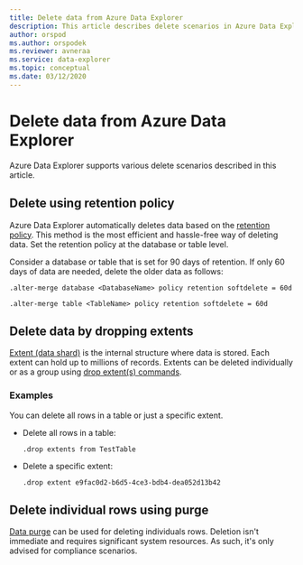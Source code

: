 ```yaml
---
title: Delete data from Azure Data Explorer
description: This article describes delete scenarios in Azure Data Explorer, including purge, dropping extents and retention based deletes.
author: orspod
ms.author: orspodek
ms.reviewer: avneraa
ms.service: data-explorer
ms.topic: conceptual
ms.date: 03/12/2020
---
```


# Delete data from Azure Data Explorer

Azure Data Explorer supports various delete scenarios described in this article. 

## Delete using retention policy

Azure Data Explorer automatically deletes data based on the [retention policy](/azure/kusto/management/retentionpolicy). This method is the most efficient and hassle-free way of deleting data. Set the retention policy at the database or table level.

Consider a database or table that is set for 90 days of retention. If only 60 days of data are needed, delete the older data as follows:

```kusto
.alter-merge database <DatabaseName> policy retention softdelete = 60d

.alter-merge table <TableName> policy retention softdelete = 60d
```

## Delete data by dropping extents

[Extent (data shard)](/azure/kusto/management/extents-overview) is the internal structure where data is stored. Each extent can hold up to millions of records. Extents can be deleted individually or as a group using [drop extent(s) commands](/azure/kusto/management/extents-commands#drop-extents). 

### Examples

You can delete all rows in a table or just a specific extent.

* Delete all rows in a table:

    ```kusto
    .drop extents from TestTable
    ```

* Delete a specific extent:

    ```kusto
    .drop extent e9fac0d2-b6d5-4ce3-bdb4-dea052d13b42
    ```

## Delete individual rows using purge

[Data purge](/azure/kusto/management/data-purge) can be used for deleting individuals rows. Deletion isn't immediate and requires significant system resources. As such, it's only advised for compliance scenarios.  

